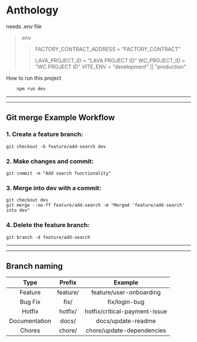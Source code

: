 # Anthology

needs .env file

> .env
>
> > FACTORY_CONTRACT_ADDRESS = "FACTORY_CONTRACT"
> >
> > LAVA_PROJECT_ID = "LAVA PROJECT ID"
> > WC_PROJECT_ID = "WC PROJECT ID"
> > VITE_ENV = "development" || "production"

How to run this project

```
    npm run dev
```

---

---

## Git merge Example Workflow

### 1. Create a feature branch:

```
git checkout -b feature/add-search dev
```

### 2. Make changes and commit:

```
git commit -m "Add search functionality"
```

### 3. Merge into dev with a commit:

```
git checkout dev
git merge --no-ff feature/add-search -m "Merged 'feature/add-search' into dev"
```

### 4. Delete the feature branch:

```
git branch -d feature/add-search
```

---

---

## Branch naming

|     Type      |  Prefix  |            Example            |
| :-----------: | :------: | :---------------------------: |
|    Feature    | feature/ |    feature/user-onboarding    |
|    Bug Fix    |   fix/   |         fix/login-bug         |
|    Hotfix     | hotfix/  | hotfix/critical-payment-issue |
| Documentation |  docs/   |      docs/update-readme       |
|    Chores     |  chore/  |   chore/update-dependencies   |
